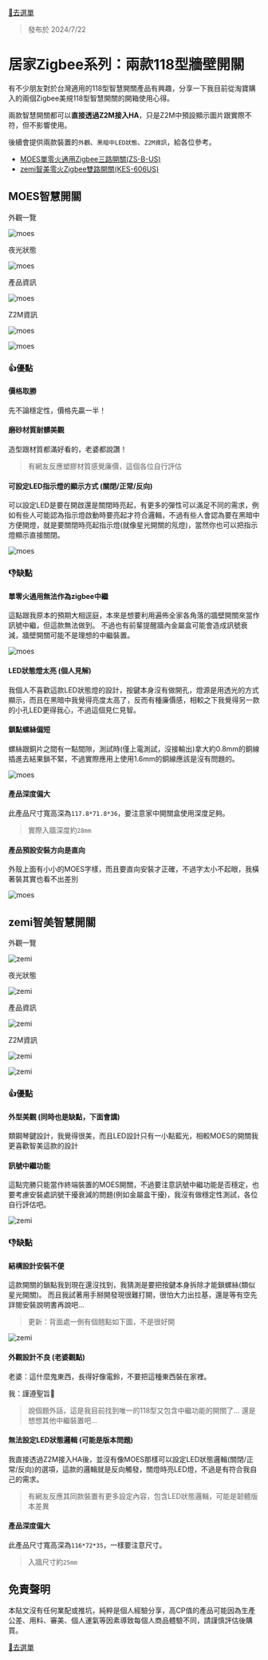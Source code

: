 [🧾去選單](../../README.md)

> 發布於 2024/7/22

# 居家Zigbee系列：兩款118型牆壁開關

有不少朋友對於台灣適用的118型智慧開關產品有興趣，分享一下我目前從淘寶購入的兩個Zigbee美規118型智慧開關的開箱使用心得。

兩款智慧開關都可以**直接透過Z2M接入HA**，只是Z2M中預設顯示圖片跟實際不符，但不影響使用。

後續會提供兩款裝置的`外觀`、`黑暗中LED狀態`、`Z2M資訊`，給各位參考。

- [MOES單零火通用Zigbee三路開關(ZS-B-US)](#moes智慧開關)
- [zemi智美零火Zigbee雙路開關(KES-606US)](#zemi智美智慧開關)

## MOES智慧開關

外觀一覽

![moes](attachments/moes_wall_switch/1.jpg)

夜光狀態

![moes](attachments/moes_wall_switch/2.jpg)

產品資訊

![moes](attachments/moes_wall_switch/3.jpg)

Z2M資訊

![moes](attachments/moes_wall_switch/z2m_1.jpg)

![moes](attachments/moes_wall_switch/z2m_2.jpg)

### 👍優點

#### 價格取勝

先不論穩定性，價格先贏一半！

#### 磨砂材質耐髒美觀

造型跟材質都滿好看的，老婆都說讚！

> 有網友反應塑膠材質感覺廉價，這個各位自行評估

#### 可設定LED指示燈的顯示方式 (關閉/正常/反向)

可以設定LED是要在開啟還是關閉時亮起，有更多的彈性可以滿足不同的需求，例如有些人可能認為指示燈啟動時要亮起才符合邏輯，不過有些人會認為要在黑暗中方便開燈，就是要關閉時亮起指示燈(就像星光開關的氖燈)，當然你也可以把指示燈顯示直接關閉。

![moes](attachments/moes_wall_switch/5.jpg)

### 👎缺點

#### 單零火通用無法作為zigbee中繼

這點跟我原本的預期大相逕庭，本來是想要利用遍佈全家各角落的牆壁開關來當作訊號中繼，但這款無法做到。
不過也有前輩提醒牆內金屬盒可能會造成訊號衰減，牆壁開關可能不是理想的中繼裝置。

![moes](attachments/moes_wall_switch/6.jpg)

#### LED狀態燈太亮 (個人見解)

我個人不喜歡這款LED狀態燈的設計，按鍵本身沒有做開孔，燈源是用透光的方式顯示，而且在黑暗中我覺得亮度太高了，反而有種廉價感，相較之下我覺得另一款的小孔LED更得我心，不過這個見仁見智。

#### 鎖點螺絲偏短

螺絲跟銅片之間有一點間隙，測試時(僅上電測試，沒接輸出)拿大約0.8mm的銅線插進去結果鎖不緊，不過實際應用上使用1.6mm的銅線應該是沒有問題的。

![moes](attachments/moes_wall_switch/7.jpg)

#### 產品深度偏大

此產品尺寸寬高深為`117.8*71.8*36`，要注意家中開關盒使用深度足夠。

> 實際入牆深度約`28mm`

#### 產品預設安裝方向是直向

外殼上面有小小的MOES字樣，而且要直向安裝才正確，不過字太小不起眼，我橫著裝其實也看不出差別

![moes](attachments/moes_wall_switch/4.jpg)

## zemi智美智慧開關

外觀一覽

![zemi](attachments/zemi_wall_switch/1.jpg)

夜光狀態

![zemi](attachments/zemi_wall_switch/2.jpg)

產品資訊

![zemi](attachments/zemi_wall_switch/3.jpg)

Z2M資訊

![zemi](attachments/zemi_wall_switch/z2m_1.jpg)

![zemi](attachments/zemi_wall_switch/z2m_2.jpg)

### 👍優點

#### 外型美觀 (同時也是缺點，下面會講)

類鋼琴鍵設計，我覺得很美，而且LED設計只有一小點藍光，相較MOES的開關我更喜歡智美這款的設計

#### 訊號中繼功能

這點完勝只能當作終端裝置的MOES開關，不過要注意訊號中繼功能是否穩定，也要考慮安裝處訊號干擾衰減的問題(例如金屬盒干擾)，我沒有做穩定性測試，各位自行評估吧。

![zemi](attachments/zemi_wall_switch/4.jpg)

### 👎缺點

#### 結構設計安裝不便

這款開關的鎖點我到現在還沒找到，我猜測是要把按鍵本身拆除才能鎖螺絲(類似星光開關)。
而且我試著用手掰開發現很難打開，很怕大力出拉基，還是等有空先詳閱安裝說明書再說吧…

> 更新：背面處一側有個翹點如下圖，不是很好開

![zemi](attachments/zemi_wall_switch/5.jpg)

#### 外觀設計不良 (老婆觀點)

老婆：這什麼鬼東西，長得好像電鈴，不要把這種東西裝在家裡。

我：謹遵聖旨🙇

> 說個題外話，這是我目前找到唯一的118型又包含中繼功能的開關了… 還是想想其他中繼裝置吧…

#### 無法設定LED狀態邏輯 (可能是版本問題)

我直接透過Z2M接入HA後，並沒有像MOES那樣可以設定LED狀態邏輯(關閉/正常/反向)的選項，這款的邏輯就是反向觸發，關燈時亮LED燈，不過是有符合我自己的需求。

> 有網友反應其同款裝置有更多設定內容，包含LED狀態邏輯，可能是韌體版本差異

#### 產品深度偏大

此產品尺寸寬高深為`116*72*35`，一樣要注意尺寸。

> 入牆尺寸約`25mm`

## 免責聲明

本貼文沒有任何業配或推坑，純粹是個人經驗分享，高CP值的產品可能因為生產公差、用料、審美、個人運氣等因素導致每個人商品體驗不同，請謹慎評估後購買。

[🧾去選單](../../README.md)